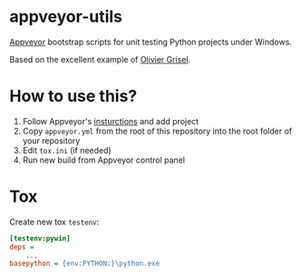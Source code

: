 appveyor-utils
==============

[Appveyor](http://www.appveyor.com/) bootstrap scripts for unit testing Python projects under Windows.

Based on the excellent example of [Olivier Grisel](https://github.com/ogrisel/python-appveyor-demo).


How to use this?
================

1. Follow Appveyor's [insturctions](http://www.appveyor.com/docs) and add project
2. Copy `appveyor.yml` from the root of this repository into the root folder of your repository
3. Edit `tox.ini` (if needed)
4. Run new build from Appveyor control panel


Tox
====

Create new tox `testenv`:

```ini
[testenv:pywin]
deps =
    ...
basepython = {env:PYTHON:}\python.exe
```
